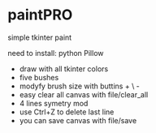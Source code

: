 # paintPRO
simple tkinter paint

need to install:
python Pillow

* draw with all tkinter colors
* five bushes
* modyfy brush size with buttins + \ -
* easy clear all canvas with file/clear_all
* 4 lines symetry mod 
* use Ctrl+Z to delete last line
* you can save canvas with file/save
